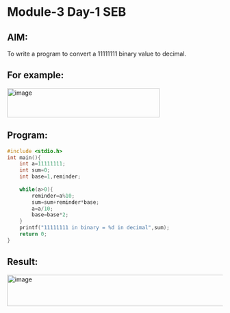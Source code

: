 # Module-3 Day-1 SEB
## AIM:
To write a program to convert a 11111111 binary value to decimal.

## For example:
<img width="356" height="68" alt="image" src="https://github.com/user-attachments/assets/c34503ea-f562-48d4-8a5e-7e566d247967" />


## Program:
```c
#include <stdio.h>
int main(){
    int a=11111111;
    int sum=0;
    int base=1,reminder;
    
    while(a>0){
        reminder=a%10;
        sum=sum+reminder*base;
        a=a/10;
        base=base*2;
    }
    printf("11111111 in binary = %d in decimal",sum);
    return 0;
}
```

## Result:
<img width="726" height="73" alt="image" src="https://github.com/user-attachments/assets/d3792f1c-324d-4ca8-9cc1-d1817556833e" />

